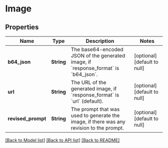 # Image
## Properties

| Name | Type | Description | Notes |
|------------ | ------------- | ------------- | -------------|
| **b64\_json** | **String** | The base64-encoded JSON of the generated image, if &#x60;response_format&#x60; is &#x60;b64_json&#x60;. | [optional] [default to null] |
| **url** | **String** | The URL of the generated image, if &#x60;response_format&#x60; is &#x60;url&#x60; (default). | [optional] [default to null] |
| **revised\_prompt** | **String** | The prompt that was used to generate the image, if there was any revision to the prompt. | [optional] [default to null] |

[[Back to Model list]](../README.md#documentation-for-models) [[Back to API list]](../README.md#documentation-for-api-endpoints) [[Back to README]](../README.md)


